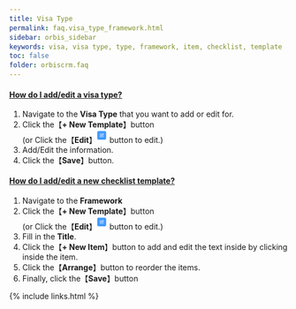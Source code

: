 ```yaml
---
title: Visa Type
permalink: faq.visa_type_framework.html
sidebar: orbis_sidebar
keywords: visa, visa type, type, framework, item, checklist, template
toc: false
folder: orbiscrm.faq
---
```


<div class="panel-group" id="accordion">
    <div class="panel panel-default">
        <div class="panel-heading">
            <h4 class="panel-title">
                <a class="noCrossRef accordion-toggle" data-toggle="collapse" data-parent="#accordion" href="#how-do-i-add-edit-a-visa-type">
                    How do I add/edit a visa type?
                </a>
            </h4>
        </div>
        <div id="how-do-i-add-edit-a-visa-type" class="panel-collapse collapse noCrossRef">
            <div class="panel-body">
                <ol>
                    <li>Navigate to the <b>Visa Type</b> that you want to add or edit for.
                    </li>
                    <li>Click the【<b>+ New Template</b>】button<br>
                        (or Click the【<b>Edit</b>】<img src="images/enquiries/enquiries-edit.png" alt="enquiries-edit.png" style="width: 4%"> button to edit.)
                    </li>
                    <li>Add/Edit the information.
                    </li>
                    <li>Click the【<b>Save</b>】button.
                    </li>
                </ol>
            </div>
        </div>
    </div>
    <!-- /.panel -->
    <div class="panel panel-default">
        <div class="panel-heading">
            <h4 class="panel-title">
                <a class="noCrossRef accordion-toggle" data-toggle="collapse" data-parent="#accordion" href="#how-do-i-add-edit-a-new-checklist-template">
                    How do I add/edit a new checklist template?
                </a>
            </h4>
        </div>
        <div id="how-do-i-add-edit-a-new-checklist-template" class="panel-collapse collapse noCrossRef">
            <div class="panel-body">
                <ol>
                    <li>Navigate to the <b>Framework</b>
                    </li>
                    <li>Click the【<b>+ New Template</b>】button<br>
                        (or Click the【<b>Edit</b>】<img src="images/enquiries/enquiries-edit.png" alt="enquiries-edit.png" style="width: 4%"> button to edit.)
                    </li>
                    <li>Fill in the <b>Title</b>.
                    </li>
                    <li>Click the【<b>+ New Item</b>】button to add and edit the text inside by clicking inside the item.
                    </li>
                    <li>Click the【<b>Arrange</b>】button to reorder the items.
                    </li>
                    <li>Finally, click the【<b>Save</b>】button
                    </li>
                </ol>
            </div>
        </div>
    </div>
    <!-- /.panel -->
</div>
<!-- /.panel-group -->

{% include links.html %}

